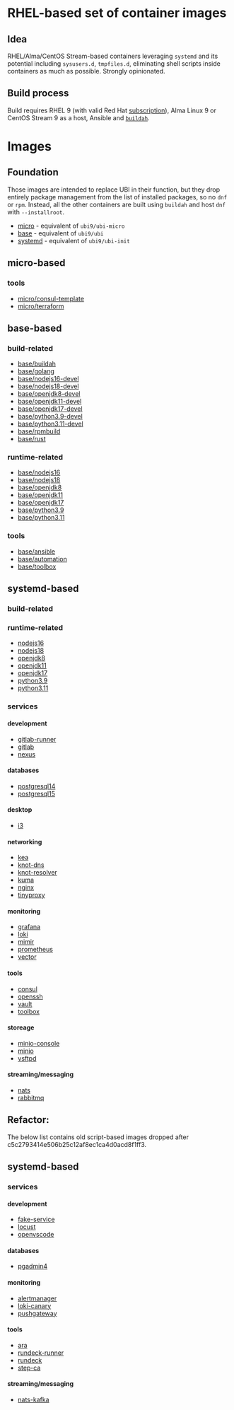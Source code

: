 # RHEL-based set of container images
## Idea
RHEL/Alma/CentOS Stream-based containers leveraging `systemd` and its potential including `sysusers.d`, `tmpfiles.d`, eliminating shell scripts inside containers as much as possible. Strongly opinionated.

## Build process
Build requires RHEL 9 (with valid Red Hat [subscription](https://developers.redhat.com/)), Alma Linux 9 or CentOS Stream 9 as a host, Ansible and [`buildah`](https://buildah.io/).

# Images
## Foundation
Those images are intended to replace UBI in their function, but they drop entirely package management from the list of installed packages, so no `dnf` or `rpm`. Instead, all the other containers are built using `buildah` and host `dnf` with `--installroot`.

* [micro](./micro/README.md) - equivalent of `ubi9/ubi-micro`
* [base](./base/README.md) - equivalent of `ubi9/ubi`
* [systemd](./systemd/README.md) - equivalent of `ubi9/ubi-init`

## micro-based
### tools
* [micro/consul-template](./consul-template/README.md)
* [micro/terraform](./terraform/README.md)

## base-based
### build-related
* [base/buildah](./buildah/README.md)
* [base/golang](./golang/README.md)
* [base/nodejs16-devel](./nodejs16/README.md)
* [base/nodejs18-devel](./nodejs16/README.md)
* [base/openjdk8-devel](./openjdk8/README.md)
* [base/openjdk11-devel](./openjdk11/README.md)
* [base/openjdk17-devel](./openjdk17/README.md)
* [base/python3.9-devel](./python3.9/README.md)
* [base/python3.11-devel](./python3.11/README.md)
* [base/rpmbuild](./rpmbuild/README.md)
* [base/rust](./rust/README.md)

### runtime-related
* [base/nodejs16](./nodejs16/README.md)
* [base/nodejs18](./nodejs16/README.md)
* [base/openjdk8](./openjdk8/README.md)
* [base/openjdk11](./openjdk11/README.md)
* [base/openjdk17](./openjdk17/README.md)
* [base/python3.9](./python3.9/README.md)
* [base/python3.11](./python3.11/README.md)

### tools
* [base/ansible](./ansible/README.md)
* [base/automation](./automation/README.md)
* [base/toolbox](./toolbox/README.md)

## systemd-based
### build-related

### runtime-related
* [nodejs16](./nodejs16/README.md)
* [nodejs18](./nodejs16/README.md)
* [openjdk8](./openjdk8/README.md)
* [openjdk11](./openjdk11/README.md)
* [openjdk17](./openjdk17/README.md)
* [python3.9](./python3.9/README.md)
* [python3.11](./python3.11/README.md)

### services
#### development
* [gitlab-runner](./gitlab-runner/README.md)
* [gitlab](./gitlab/README.md)
* [nexus](./nexus/README.md)

#### databases
* [postgresql14](./postgresql14/README.md)
* [postgresql15](./postgresql15/README.md)

#### desktop
* [i3](./i3/README.md)

#### networking
* [kea](./kea/README.md)
* [knot-dns](./knot-dns/README.md)
* [knot-resolver](./knot-resolver/README.md)
* [kuma](./kuma/README.md)
* [nginx](./nginx/README.md)
* [tinyproxy](./tinyproxy/README.md)

#### monitoring
* [grafana](./grafana/README.md)
* [loki](./loki/README.md)
* [mimir](./mimir/README.md)
* [prometheus](./prometheus/README.md)
* [vector](./vector/README.md)

#### tools
* [consul](./consul/README.md)
* [openssh](./openssh/README.md)
* [vault](./vault/README.md)
* [toolbox](./toolbox/README.md)

#### storeage
* [minio-console](./minio-console/README.md)
* [minio](./minio/README.md)
* [vsftpd](./vsftpd/README.md)

#### streaming/messaging
* [nats](./nats/README.md)
* [rabbitmq](./rabbitmq/README.md)

## Refactor:
The below list contains old script-based images dropped after c5c2793414e506b25c12af8ec1ca4d0acd8f1ff3.

## systemd-based

### services
#### development
* [fake-service](./fake-service/README.md)
* [locust](./locust/README.md)
* [openvscode](./openvscode/README.md)

#### databases
* [pgadmin4](./pgadmin4/README.md)

#### monitoring
* [alertmanager](./alertmanager/README.md)
* [loki-canary](./loki-canary/README.md)
* [pushgateway](./pushgateway/README.md)

#### tools
* [ara](./ara/README.md)
* [rundeck-runner](./rundeck-runner/README.md)
* [rundeck](./rundeck/README.md)
* [step-ca](./step-ca/README.md)

#### streaming/messaging
* [nats-kafka](./nats-kafka/README.md)
